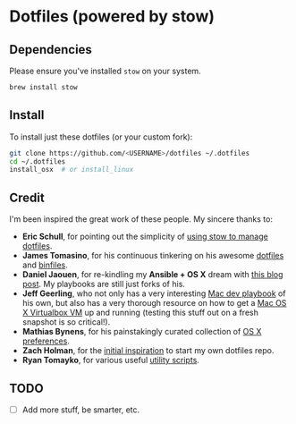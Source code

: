 # Dotfiles (powered by stow)

## Dependencies

Please ensure you've installed `stow` on your system.

```bash
brew install stow
```

## Install

To install just these dotfiles (or your custom fork):

```bash
git clone https://github.com/<USERNAME>/dotfiles ~/.dotfiles
cd ~/.dotfiles
install_osx  # or install_linux
```

## Credit

I'm been inspired the great work of these people. My sincere thanks to:

- **Eric Schull**, for pointing out the simplicity of [using stow to manage dotfiles](http://spin.atomicobject.com/2014/12/26/manage-dotfiles-gnu-stow/).
- **James Tomasino**, for his continuous tinkering on his awesome [dotfiles](https://github.com/jamestomasino/dotfiles) and [binfiles](https://github.com/jamestomasino/bin).
- **Daniel Jaouen**, for re-kindling my **Ansible + OS X** dream with [this blog post](http://il.luminat.us/blog/2014/04/19/how-i-fully-automated-os-x-with-ansible/). My playbooks are still just forks of his.
- **Jeff Geerling**, who not only has a very interesting [Mac dev playbook](https://github.com/geerlingguy/mac-dev-playbook) of his own, but also has a very thorough resource on how to get a [Mac OS X Virtualbox VM](https://github.com/geerlingguy/mac-osx-virtualbox-vm) up and running (testing this stuff out on a fresh snapshot is so critical!).
- **Mathias Bynens**, for his painstakingly curated collection of [OS X preferences](https://github.com/mathiasbynens/dotfiles/blob/master/.osx).
- **Zach Holman**, for the [initial inspiration](https://github.com/holman/dotfiles/) to start my own dotfiles repo.
- **Ryan Tomayko**, for various useful [utility scripts](https://github.com/rtomayko/dotfiles/tree/rtomayko/bin).

## TODO

- [ ] Add more stuff, be smarter, etc.
